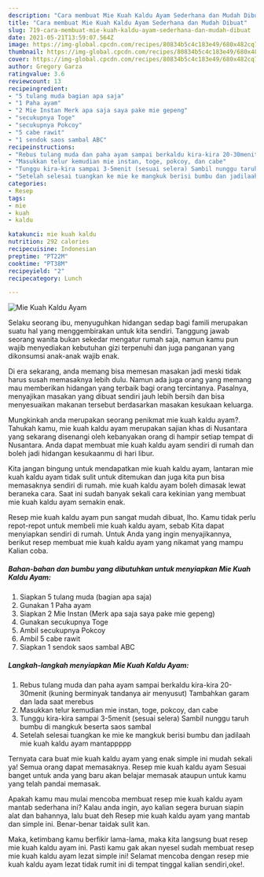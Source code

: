 ```yaml
---
description: "Cara membuat Mie Kuah Kaldu Ayam Sederhana dan Mudah Dibuat"
title: "Cara membuat Mie Kuah Kaldu Ayam Sederhana dan Mudah Dibuat"
slug: 719-cara-membuat-mie-kuah-kaldu-ayam-sederhana-dan-mudah-dibuat
date: 2021-05-21T13:59:07.564Z
image: https://img-global.cpcdn.com/recipes/80834b5c4c183e49/680x482cq70/mie-kuah-kaldu-ayam-foto-resep-utama.jpg
thumbnail: https://img-global.cpcdn.com/recipes/80834b5c4c183e49/680x482cq70/mie-kuah-kaldu-ayam-foto-resep-utama.jpg
cover: https://img-global.cpcdn.com/recipes/80834b5c4c183e49/680x482cq70/mie-kuah-kaldu-ayam-foto-resep-utama.jpg
author: Gregory Garza
ratingvalue: 3.6
reviewcount: 13
recipeingredient:
- "5 tulang muda bagian apa saja"
- "1 Paha ayam"
- "2 Mie Instan Merk apa saja saya pake mie gepeng"
- "secukupnya Toge"
- "secukupnya Pokcoy"
- "5 cabe rawit"
- "1 sendok saos sambal ABC"
recipeinstructions:
- "Rebus tulang muda dan paha ayam sampai berkaldu kira-kira 20-30menit (kuning berminyak tandanya air menyusut) Tambahkan garam dan lada saat merebus"
- "Masukkan telur kemudian mie instan, toge, pokcoy, dan cabe"
- "Tunggu kira-kira sampai 3-5menit (sesuai selera) Sambil nunggu taruh bumbu di mangkuk beserta saos sambal"
- "Setelah selesai tuangkan ke mie ke mangkuk berisi bumbu dan jadilaah mie kuah kaldu ayam mantappppp"
categories:
- Resep
tags:
- mie
- kuah
- kaldu

katakunci: mie kuah kaldu 
nutrition: 292 calories
recipecuisine: Indonesian
preptime: "PT22M"
cooktime: "PT38M"
recipeyield: "2"
recipecategory: Lunch

---
```



![Mie Kuah Kaldu Ayam](https://img-global.cpcdn.com/recipes/80834b5c4c183e49/680x482cq70/mie-kuah-kaldu-ayam-foto-resep-utama.jpg)

Selaku seorang ibu, menyuguhkan hidangan sedap bagi famili merupakan suatu hal yang menggembirakan untuk kita sendiri. Tanggung jawab seorang  wanita bukan sekedar mengatur rumah saja, namun kamu pun wajib menyediakan kebutuhan gizi terpenuhi dan juga panganan yang dikonsumsi anak-anak wajib enak.

Di era  sekarang, anda memang bisa memesan masakan jadi meski tidak harus susah memasaknya lebih dulu. Namun ada juga orang yang memang mau memberikan hidangan yang terbaik bagi orang tercintanya. Pasalnya, menyajikan masakan yang dibuat sendiri jauh lebih bersih dan bisa menyesuaikan makanan tersebut berdasarkan masakan kesukaan keluarga. 



Mungkinkah anda merupakan seorang penikmat mie kuah kaldu ayam?. Tahukah kamu, mie kuah kaldu ayam merupakan sajian khas di Nusantara yang sekarang disenangi oleh kebanyakan orang di hampir setiap tempat di Nusantara. Anda dapat membuat mie kuah kaldu ayam sendiri di rumah dan boleh jadi hidangan kesukaanmu di hari libur.

Kita jangan bingung untuk mendapatkan mie kuah kaldu ayam, lantaran mie kuah kaldu ayam tidak sulit untuk ditemukan dan juga kita pun bisa memasaknya sendiri di rumah. mie kuah kaldu ayam boleh dimasak lewat beraneka cara. Saat ini sudah banyak sekali cara kekinian yang membuat mie kuah kaldu ayam semakin enak.

Resep mie kuah kaldu ayam pun sangat mudah dibuat, lho. Kamu tidak perlu repot-repot untuk membeli mie kuah kaldu ayam, sebab Kita dapat menyiapkan sendiri di rumah. Untuk Anda yang ingin menyajikannya, berikut resep membuat mie kuah kaldu ayam yang nikamat yang mampu Kalian coba.

<!--inarticleads1-->

##### Bahan-bahan dan bumbu yang dibutuhkan untuk menyiapkan Mie Kuah Kaldu Ayam:

1. Siapkan 5 tulang muda (bagian apa saja)
1. Gunakan 1 Paha ayam
1. Siapkan 2 Mie Instan (Merk apa saja saya pake mie gepeng)
1. Gunakan secukupnya Toge
1. Ambil secukupnya Pokcoy
1. Ambil 5 cabe rawit
1. Siapkan 1 sendok saos sambal ABC




<!--inarticleads2-->

##### Langkah-langkah menyiapkan Mie Kuah Kaldu Ayam:

1. Rebus tulang muda dan paha ayam sampai berkaldu kira-kira 20-30menit (kuning berminyak tandanya air menyusut) Tambahkan garam dan lada saat merebus
1. Masukkan telur kemudian mie instan, toge, pokcoy, dan cabe
1. Tunggu kira-kira sampai 3-5menit (sesuai selera) Sambil nunggu taruh bumbu di mangkuk beserta saos sambal
1. Setelah selesai tuangkan ke mie ke mangkuk berisi bumbu dan jadilaah mie kuah kaldu ayam mantappppp




Ternyata cara buat mie kuah kaldu ayam yang enak simple ini mudah sekali ya! Semua orang dapat memasaknya. Resep mie kuah kaldu ayam Sesuai banget untuk anda yang baru akan belajar memasak ataupun untuk kamu yang telah pandai memasak.

Apakah kamu mau mulai mencoba membuat resep mie kuah kaldu ayam mantab sederhana ini? Kalau anda ingin, ayo kalian segera buruan siapin alat dan bahannya, lalu buat deh Resep mie kuah kaldu ayam yang mantab dan simple ini. Benar-benar taidak sulit kan. 

Maka, ketimbang kamu berfikir lama-lama, maka kita langsung buat resep mie kuah kaldu ayam ini. Pasti kamu gak akan nyesel sudah membuat resep mie kuah kaldu ayam lezat simple ini! Selamat mencoba dengan resep mie kuah kaldu ayam lezat tidak rumit ini di tempat tinggal kalian sendiri,oke!.

